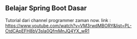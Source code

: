 ## Belajar Spring Boot Dasar
Tutorial dari channel programmer zaman now.
link : https://www.youtube.com/watch?v=VM3rwdMBORY&list=PL-CtdCApEFH8bV3sla0QfmMnJQ4YX_wR1